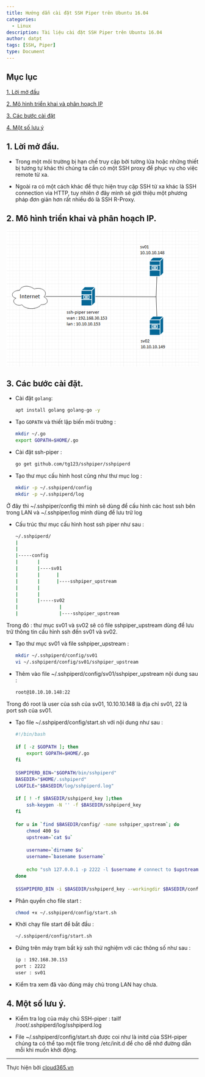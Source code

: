 ```yaml
---
title: Hướng dẫn cài đặt SSH Piper trên Ubuntu 16.04
categories:
  - Linux
description: Tài liệu cài đặt SSH Piper trên Ubuntu 16.04
author: datpt
tags: [SSH, Piper]
type: Document
---
```


## Mục lục

[1. Lời mở đầu](#1)

[2. Mô hình triển khai và phân hoạch IP](#2)

[3. Các bước cài đặt](#3)

[4. Một số lưu ý](#4)

<a name="1"></a>

## 1. Lời mở đầu.

- Trong một môi trường bị hạn chế truy cập bởi tường lửa hoặc những thiết bị tương tự khác thì chúng ta cần có một SSH proxy để phục vụ 
cho việc remote từ xa.

- Ngoài ra có một cách khác để thực hiện truy cập SSH từ xa khác là SSH connection via HTTP, tuy nhiên ở đây mình sẽ giới thiệu một phương pháp 
đơn giản hơn rất nhiều đó là SSH R-Proxy.

<a name="2"></a>

## 2. Mô hình triển khai và phân hoạch IP.

![](/images/img-ssh-pipper/ssh-piper.png)

<a name="3"></a>

## 3. Các bước cài đặt.

- Cài đặt `golang`:

    ```sh
    apt install golang golang-go -y
    ```

- Tạo `GOPATH` và thiết lập biến môi trường :

    ```sh
    mkdir ~/.go
    export GOPATH=$HOME/.go
    ```

- Cài đặt ssh-piper :

    ```sh
    go get github.com/tg123/sshpiper/sshpiperd
    ```

- Tạo thư mục cấu hình host cũng như thư mục log :

    ```sh
    mkdir -p ~/.sshpiperd/config
    mkdir -p ~/.sshpiperd/log
    ```

Ở đây thì ~/.sshpiper/config thì mình sẽ dùng để cấu hình các host ssh bên trong LAN và ~/.sshpiper/log mình dùng để lưu trữ log

- Cấu trúc thư mục cấu hình host ssh piper như sau :

    ```sh
    ~/.sshpiperd/
    |
    |
    |-----config
    |       |
    |       |----sv01
    |       |      |
    |       |      |----sshpiper_upstream
    |       |
    |       |
    |       |-----sv02
    |               |
    |               |----sshpiper_upstream
    ```

Trong đó : thư mục sv01 và sv02 sẽ có file sshpiper_upstream dùng để lưu trữ thông tin cấu hình ssh đến sv01 và sv02.

- Tạo thư mục sv01 và file sshpiper_upstream :

    ```sh
    mkdir ~/.sshpiperd/config/sv01
    vi ~/.sshpiperd/config/sv01/sshpiper_upstream
    ```

- Thêm vào file ~/.sshpiperd/config/sv01/sshpiper_upstream nội dung sau :

    ```sh
    root@10.10.10.148:22
    ```

Trong đó root là user của ssh của sv01, 10.10.10.148 là địa chỉ sv01, 22 là port ssh của sv01.

- Tạo file ~/.sshpiperd/config/start.sh với nội dung như sau :

    ```sh
    #!/bin/bash

    if [ -z $GOPATH ]; then
        export GOPATH=$HOME/.go
    fi

    SSHPIPERD_BIN="$GOPATH/bin/sshpiperd"
    BASEDIR="$HOME/.sshpiperd"
    LOGFILE="$BASEDIR/log/sshpiperd.log"

    if [ ! -f $BASEDIR/sshpiperd_key ];then
        ssh-keygen -N '' -f $BASEDIR/sshpiperd_key
    fi

    for u in `find $BASEDIR/config/ -name sshpiper_upstream`; do
        chmod 400 $u
        upstream=`cat $u`

        username=`dirname $u`
        username=`basename $username`

        echo "ssh 127.0.0.1 -p 2222 -l $username # connect to $upstream"
    done

    $SSHPIPERD_BIN -i $BASEDIR/sshpiperd_key --workingdir $BASEDIR/config --log $LOGFILE
    ```

- Phân quyền cho file start :

    ```sh
    chmod +x ~/.sshpiperd/config/start.sh
    ```

- Khởi chạy file start để bắt đầu :

    ```sh
    ~/.sshpiperd/config/start.sh
    ```

- Đứng trên máy trạm bất kỳ ssh thử nghiệm với các thông số như sau :

    ```sh
    ip : 192.168.30.153
    port : 2222
    user : sv01
    ```

- Kiểm tra xem đã vào đúng máy chủ trong LAN hay chưa.

<a name="4"></a>

## 4. Một số lưu ý.

- Kiểm tra log của máy chủ SSH-piper : tailf /root/.sshpiperd/log/sshpiperd.log

- File ~/.sshpiperd/config/start.sh được coi như là initd của SSH-piper chúng ta có thể tạo một file trong /etc/init.d để cho dễ nhớ đường dẫn mỗi khi muốn khởi động.

---
Thực hiện bởi [cloud365.vn](https://cloud365.vn/)
